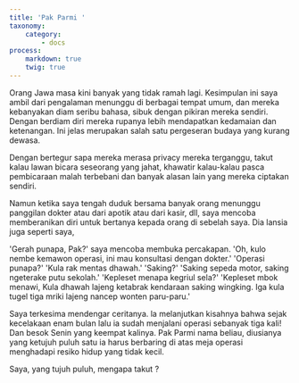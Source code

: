 ```yaml
---
title: 'Pak Parmi '
taxonomy:
    category:
        - docs
process:
    markdown: true
    twig: true
---
```


Orang Jawa masa kini banyak yang tidak ramah lagi. Kesimpulan ini saya ambil dari pengalaman menunggu di berbagai tempat umum, dan mereka kebanyakan diam seribu bahasa, sibuk dengan pikiran mereka sendiri. Dengan berdiam diri mereka rupanya lebih mendapatkan kedamaian dan ketenangan. Ini jelas merupakan salah satu pergeseran budaya yang kurang dewasa.

Dengan bertegur sapa mereka merasa privacy mereka terganggu, takut kalau lawan bicara seseorang yang jahat, khawatir kalau-kalau pasca pembicaraan malah terbebani dan banyak alasan Iain yang mereka ciptakan sendiri.

Namun ketika saya tengah duduk bersama banyak orang menunggu panggilan dokter atau dari apotik atau dari kasir, dll, saya mencoba memberanikan diri untuk bertanya kepada orang di sebelah saya. Dia lansia juga seperti saya,

'Gerah punapa, Pak?' saya mencoba membuka percakapan.
'Oh, kulo nembe kemawon operasi, ini mau konsultasi dengan dokter.'
'Operasi punapa?'
'Kula rak mentas dhawah.'
'Saking?'
'Saking sepeda motor, saking ngeterake putu sekolah.'
'Kepleset menapa kegriul sela?' 
'Kepleset mbok menawi, Kula dhawah lajeng ketabrak kendaraan saking wingking. Iga kula tugel tiga mriki lajeng nancep wonten paru-paru.'

Saya terkesima mendengar ceritanya. la melanjutkan kisahnya bahwa sejak kecelakaan  enam bulan lalu ia sudah menjalani operasi sebanyak tiga kali! Dan besok Senin yang keempat kalinya. Pak Parmi nama beliau, diusianya yang ketujuh puluh satu ia harus berbaring di atas meja operasi menghadapi resiko hidup yang tidak kecil.
  
Saya, yang tujuh puluh, mengapa takut ?

